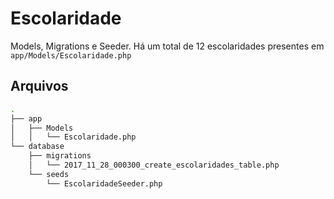 # Escolaridade
Models, Migrations e Seeder. Há um total de 12 escolaridades presentes em `app/Models/Escolaridade.php`

## Arquivos
```bash
.
├── app
│   ├── Models
│   │   └── Escolaridade.php
└── database
    ├── migrations
    │   └── 2017_11_28_000300_create_escolaridades_table.php
    └── seeds
        └── EscolaridadeSeeder.php
```
